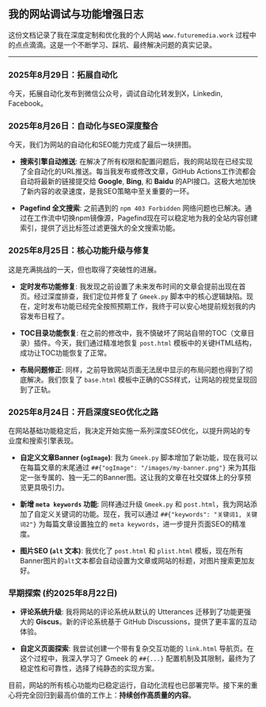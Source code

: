 ## 我的网站调试与功能增强日志

这份文档记录了我在深度定制和优化我的个人网站 `www.futuremedia.work` 过程中的点点滴滴。这是一个不断学习、踩坑、最终解决问题的真实记录。

---
### **2025年8月29日：拓展自动化**

今天，拓展自动化发布到微信公众号，调试自动化转发到X，Linkedin, Facebook。


### **2025年8月26日：自动化与SEO深度整合**

今天，我们为网站的自动化和SEO能力完成了最后一块拼图。

* **搜索引擎自动推送**: 在解决了所有权限和配置问题后，我的网站现在已经实现了全自动化的URL推送。每当我发布或修改文章，GitHub Actions工作流都会自动将最新的链接提交给 **Google**, **Bing**, 和 **Baidu** 的API接口。这极大地加快了新内容的收录速度，是我SEO策略中至关重要的一环。

* **Pagefind 全文搜索**: 之前遇到的 `npm 403 Forbidden` 网络问题也已解决。通过在工作流中切换npm镜像源，Pagefind现在可以稳定地为我的全站内容创建索引，提供了远比标签过滤更强大的全文搜索功能。

### **2025年8月25日：核心功能升级与修复**

这是充满挑战的一天，但也取得了突破性的进展。

* **定时发布功能修复**: 我发现之前设置了未来发布时间的文章会提前出现在首页。经过深度排查，我们定位并修复了 `Gmeek.py` 脚本中的核心逻辑缺陷。现在，定时发布功能已经完全按照预期工作，我终于可以安心地提前规划我的内容发布日程了。

* **TOC目录功能恢复**: 在之前的修改中，我不慎破坏了网站自带的TOC（文章目录）插件。今天，我们通过精准地恢复 `post.html` 模板中的关键HTML结构，成功让TOC功能恢复了正常。

* **布局问题修正**: 同样，之前导致网站页面无法居中显示的布局问题也得到了彻底解决。我们恢复了 `base.html` 模板中正确的CSS样式，让网站的视觉呈现回到了正轨。

### **2025年8月24日：开启深度SEO优化之路**

在网站基础功能稳定后，我决定开始实施一系列深度SEO优化，以提升网站的专业度和搜索引擎表现。

* **自定义文章Banner (`ogImage`)**: 我为 `Gmeek.py` 脚本增加了新功能，现在我可以在每篇文章的末尾通过 `##{"ogImage": "/images/my-banner.png"}` 来为其指定一张专属的、独一无二的Banner图。这让我的文章在社交媒体上的分享预览更具吸引力。

* **新增 `meta keywords` 功能**: 同样通过升级 `Gmeek.py` 和 `post.html`，我为网站添加了自定义关键词的功能。现在，我可以通过 `##{"keywords": "关键词1, 关键词2"}` 为每篇文章设置独立的 `meta keywords`，进一步提升页面SEO的精准度。

* **图片SEO (`alt` 文本)**: 我优化了 `post.html` 和 `plist.html` 模板，现在所有Banner图片的`alt`文本都会自动设置为文章或网站的标题，对图片搜索更加友好。

### **早期探索 (约2025年8月22日)**

* **评论系统升级**: 我将网站的评论系统从默认的 Utterances 迁移到了功能更强大的 **Giscus**。新的评论系统基于 GitHub Discussions，提供了更丰富的互动体验。

* **自定义页面探索**: 我尝试创建一个带有复杂交互功能的 `link.html` 导航页。在这个过程中，我深入学习了 Gmeek 的 `##{...}` 配置机制及其限制，最终为了稳定性和可靠性，选择了纯静态的实现方案。

目前，网站的所有核心功能均已稳定运行，自动化流程也已部署完毕。接下来的重心将完全回归到最高价值的工作上：**持续创作高质量的内容**。
